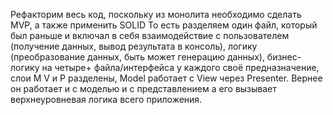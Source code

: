 Рефакторим весь код, поскольку из монолита необходимо сделать MVP, а также применить SOLID
То есть разделяем один файл, который был раньше и включал в себя взаимодействие с пользователем (получение данных, вывод результата в консоль), логику (преобразование данных, быть может генерацию данных), бизнес-логику на четыре+ файла/интерфейса у каждого своё предназначение, слои M V и P разделены, Model работает с View через Presenter. Вернее он работает и с моделью и с представлением а его вызывает верхнеуровневая логика всего приложения. 